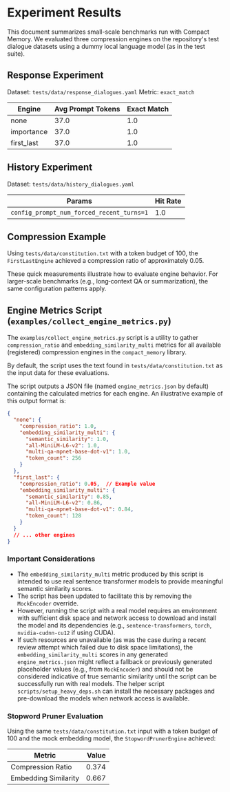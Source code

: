 # Experiment Results

This document summarizes small-scale benchmarks run with Compact Memory. We evaluated three compression engines on the repository's test dialogue datasets using a dummy local language model (as in the test suite).

## Response Experiment
Dataset: `tests/data/response_dialogues.yaml`
Metric: `exact_match`

| Engine      | Avg Prompt Tokens | Exact Match |
|---------------|------------------|-------------|
| none          | 37.0             | 1.0         |
| importance    | 37.0             | 1.0         |
| first_last    | 37.0             | 1.0         |

## History Experiment
Dataset: `tests/data/history_dialogues.yaml`

| Params | Hit Rate |
|--------|----------|
| `config_prompt_num_forced_recent_turns=1` | 1.0 |

## Compression Example
Using `tests/data/constitution.txt` with a token budget of 100, the `FirstLastEngine` achieved a compression ratio of approximately 0.05.

These quick measurements illustrate how to evaluate engine behavior. For larger-scale benchmarks (e.g., long‑context QA or summarization), the same configuration patterns apply.

## Engine Metrics Script (`examples/collect_engine_metrics.py`)

The `examples/collect_engine_metrics.py` script is a utility to gather `compression_ratio` and `embedding_similarity_multi` metrics for all available (registered) compression engines in the `compact_memory` library.

By default, the script uses the text found in `tests/data/constitution.txt` as the input data for these evaluations.

The script outputs a JSON file (named `engine_metrics.json` by default) containing the calculated metrics for each engine. An illustrative example of this output format is:

```json
{
  "none": {
    "compression_ratio": 1.0,
    "embedding_similarity_multi": {
      "semantic_similarity": 1.0,
      "all-MiniLM-L6-v2": 1.0,
      "multi-qa-mpnet-base-dot-v1": 1.0,
      "token_count": 256
    }
  },
  "first_last": {
    "compression_ratio": 0.05,  // Example value
    "embedding_similarity_multi": {
      "semantic_similarity": 0.85,
      "all-MiniLM-L6-v2": 0.86,
      "multi-qa-mpnet-base-dot-v1": 0.84,
      "token_count": 128
    }
  }
  // ... other engines
}
```

### Important Considerations

-   The `embedding_similarity_multi` metric produced by this script is intended to use real sentence transformer models to provide meaningful semantic similarity scores.
-   The script has been updated to facilitate this by removing the `MockEncoder` override.
-   However, running the script with a real model requires an environment with sufficient disk space and network access to download and install the model and its dependencies (e.g., `sentence-transformers`, `torch`, `nvidia-cudnn-cu12` if using CUDA).
-   If such resources are unavailable (as was the case during a recent review attempt which failed due to disk space limitations), the `embedding_similarity_multi` scores in any generated `engine_metrics.json` might reflect a fallback or previously generated placeholder values (e.g., from `MockEncoder`) and should not be considered indicative of true semantic similarity until the script can be successfully run with real models. The helper script `scripts/setup_heavy_deps.sh` can install the necessary packages and pre-download the models when network access is available.

### Stopword Pruner Evaluation

Using the same `tests/data/constitution.txt` input with a token budget of 100 and the mock embedding model, the `StopwordPrunerEngine` achieved:

| Metric | Value |
|--------|------:|
| Compression Ratio | 0.374 |
| Embedding Similarity | 0.667 |
